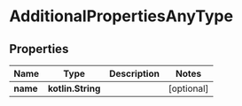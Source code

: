 
# AdditionalPropertiesAnyType

## Properties
Name | Type | Description | Notes
------------ | ------------- | ------------- | -------------
**name** | **kotlin.String** |  |  [optional]



